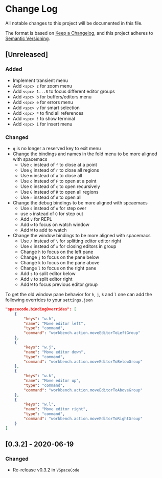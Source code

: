 # Change Log

All notable changes to this project will be documented in this file.

The format is based on [Keep a Changelog](https://keepachangelog.com/en/1.0.0/),
and this project adheres to [Semantic Versioning](https://semver.org/spec/v2.0.0.html).

## [Unreleased]
### Added
- Implement transient menu
- Add `<spc> z` for zoom menu
- Add `<spc> 1...8` to focus different editor groups
- Add `<spc> b` for buffers/editors menu
- Add `<spc> e` for errors menu
- Add `<spc> v` for smart selection
- Add `<spc> *` to find all references
- Add `<spc> !` to show terminal
- Add `<spc> i` for insert menu

### Changed
- `q` is no longer a reserved key to exit menu
- Change the bindings and names in the fold menu to be more aligned with spacemacs
  + Use `c` instead of `f` to close at a point
  + Use `g` instead of `r` to close all regions
  + Use `m` instead of `a` to close all
  + Use `o` instead of `F` to open at a point
  + Use `O` instead of `c` to open recursively
  + Use `G` instead of `R` to open all regions
  + Use `r` instead of `A` to open all
- Change the debug bindings to be more aligned with spcaemacs
  + Use `s` instead of `o` for step over
  + use `o` instead of `O` for step out
  + Add `v` for REPL
  + Add `w` to focus on watch window
  + Add `W` to add to watch
- Change the window bindings to be more aligned with spacemacs
  + Use `/` instead of `\` for splitting editor editor right
  + Use `d` instead of `x` for closing editors in group
  + Change `h` to focus on the left pane
  + Change `j` to focus on the pane below
  + Change `k` to focus on the pane above
  + Change `l` to focus on the right pane
  + Add `s` to split editor below
  + Add `v` to split editor right
  + Add `W` to focus previous editor group

To get the old window pane behavior for `h`, `j`, `k` and `l` one can add the following overrides to your `settings.json`
```json
"spacecode.bindingOverrides": [
    {
        "keys": "w.h",
        "name": "Move editor left",
        "type": "command",
        "command": "workbench.action.moveEditorToLeftGroup"
    },
    {
        "keys": "w.j",
        "name": "Move editor down",
        "type": "command",
        "command": "workbench.action.moveEditorToBelowGroup"
    },
    {
        "keys": "w.k",
        "name": "Move editor up",
        "type": "command",
        "command": "workbench.action.moveEditorToAboveGroup"
    },
    {
        "keys": "w.l",
        "name": "Move editor right",
        "type": "command",
        "command": "workbench.action.moveEditorToRightGroup"
    }
]
```

## [0.3.2] - 2020-06-19
### Changed
- Re-release v0.3.2 in `VSpaceCode`